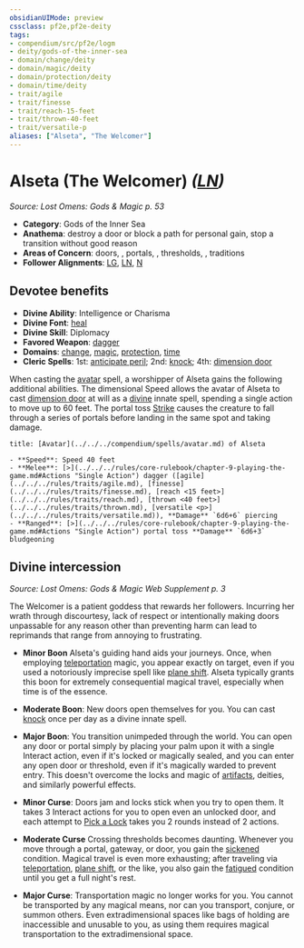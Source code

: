```yaml
---
obsidianUIMode: preview
cssclass: pf2e,pf2e-deity
tags:
- compendium/src/pf2e/logm
- deity/gods-of-the-inner-sea
- domain/change/deity
- domain/magic/deity
- domain/protection/deity
- domain/time/deity
- trait/agile
- trait/finesse
- trait/reach-15-feet
- trait/thrown-40-feet
- trait/versatile-p
aliases: ["Alseta", "The Welcomer"]
---
```

# Alseta (The Welcomer) *([LN](../../../rules/traits/lawful-neutral-b1.md))*  
*Source: Lost Omens: Gods & Magic p. 53*  

- **Category**: Gods of the Inner Sea
- **Anathema**: destroy a door or block a path for personal gain, stop a transition without good reason
- **Areas of Concern**: doors, , portals, , thresholds, , traditions
- **Follower Alignments**: [LG](../../../rules/traits/lawful-goo-b1.md), [LN](../../../rules/traits/lawful-neutral-b1.md), [N](../../../rules/traits/neutral-b1.md)

## Devotee benefits

- **Divine Ability**: Intelligence or Charisma
- **Divine Font**: [heal](../../spells/heal.md)
- **Divine Skill**: Diplomacy
- **Favored Weapon**: [dagger](../../equipment/items/dagger.md)
- **Domains**: [change](../domains.md#Change), [magic](../domains.md#Magic), [protection](../domains.md#Protection), [time](../domains.md#Time)
- **Cleric Spells**: 1st: [anticipate peril](../../spells/anticipate-peril-logm.md); 2nd: [knock](../../spells/knock.md); 4th: [dimension door](../../spells/dimension-door.md)

When casting the [avatar](../../spells/avatar.md) spell, a worshipper of Alseta gains the following additional abilities. The dimensional Speed allows the avatar of Alseta to cast [dimension door](../../spells/dimension-door.md) at will as a [divine](../../../rules/traits/divine.md) innate spell, spending a single action to move up to 60 feet. The portal toss [Strike](../../../rules/actions/strike.md) causes the creature to fall through a series of portals before landing in the same spot and taking damage.

```ad-embed-avatar
title: [Avatar](../../../compendium/spells/avatar.md) of Alseta

- **Speed**: Speed 40 feet
- **Melee**: [>](../../../rules/core-rulebook/chapter-9-playing-the-game.md#Actions "Single Action") dagger ([agile](../../../rules/traits/agile.md), [finesse](../../../rules/traits/finesse.md), [reach <15 feet>](../../../rules/traits/reach.md), [thrown <40 feet>](../../../rules/traits/thrown.md), [versatile <p>](../../../rules/traits/versatile.md)), **Damage** `6d6+6` piercing
- **Ranged**: [>](../../../rules/core-rulebook/chapter-9-playing-the-game.md#Actions "Single Action") portal toss **Damage** `6d6+3` bludgeoning
```

## Divine intercession
*Source: Lost Omens: Gods & Magic Web Supplement p. 3*

The Welcomer is a patient goddess that rewards her followers. Incurring her wrath through discourtesy, lack of respect or intentionally making doors unpassable for any reason other than preventing harm can lead to reprimands that range from annoying to frustrating.

- **Minor Boon** Alseta's guiding hand aids your journeys. Once, when employing [teleportation](../../../rules/traits/teleportation.md) magic, you appear exactly on target, even if you used a notoriously imprecise spell like [plane shift](../../spells/plane-shift.md). Alseta typically grants this boon for extremely consequential magical travel, especially when time is of the essence.
- **Moderate Boon**: New doors open themselves for you. You can cast [knock](../../spells/knock.md) once per day as a divine innate spell.
- **Major Boon**: You transition unimpeded through the world. You can open any door or portal simply by placing your palm upon it with a single Interact action, even if it's locked or magically sealed, and you can enter any open door or threshold, even if it's magically warded to prevent entry. This doesn't overcome the locks and magic of [artifacts](../../../rules/traits/artifact-gmg.md), deities, and similarly powerful effects.

- **Minor Curse**: Doors jam and locks stick when you try to open them. It takes 3 Interact actions for you to open even an unlocked door, and each attempt to [Pick a Lock](../../../rules/actions/pick-a-lock.md) takes you 2 rounds instead of 2 actions.
- **Moderate Curse** Crossing thresholds becomes daunting. Whenever you move through a portal, gateway, or door, you gain the [sickened](../../../rules/conditions.md#Sickened) condition. Magical travel is even more exhausting; after traveling via [teleportation](../../../rules/traits/teleportation.md), [plane shift](../../spells/plane-shift.md), or the like, you also gain the [fatigued](../../../rules/conditions.md#Fatigued) condition until you get a full night's rest.
- **Major Curse**: Transportation magic no longer works for you. You cannot be transported by any magical means, nor can you transport, conjure, or summon others. Even extradimensional spaces like bags of holding are inaccessible and unusable to you, as using them requires magical transportation to the extradimensional space.
